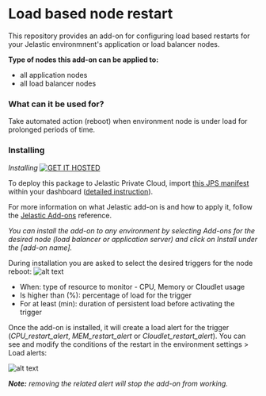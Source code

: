 # Load based node restart

This repository provides an add-on for configuring load based restarts for your Jelastic environmnent's application or load balancer nodes.

**Type of nodes this add-on can be applied to:**

- all application nodes
- all load balancer nodes

### What can it be used for?

Take automated action (reboot) when environment node is under load for prolonged periods of time.


### Installing

*Installing*
[![GET IT HOSTED](https://raw.githubusercontent.com/jelastic-jps/jpswiki/master/images/getithosted.png)](https://github.com/layershift/control_panel_load/blob/main/restart.jps)

To deploy this package to Jelastic Private Cloud, import [this JPS manifest](https://github.com/layershift/control_panel_load/blob/main/restart.jps) within your dashboard ([detailed instruction](https://docs.jelastic.com/environment-export-import#import)).

For more information on what Jelastic add-on is and how to apply it, follow the [Jelastic Add-ons](https://github.com/jelastic-jps/jpswiki/wiki/Jelastic-Addons) reference.

*You can install the add-on to any environment by selecting Add-ons for the desired node (load balancer or application server) and click on Install under the [add-on name].*

During installation you are asked to select the desired triggers for the node reboot:
![alt text](https://github.com/layershift/control_panel_load/blob/main/images/install.PNG)

* When: type of resource to monitor - CPU, Memory or Cloudlet usage
* Is higher than (%): percentage of load for the trigger
* For at least (min): duration of persistent load before activating the trigger

Once the add-on is installed, it will create a load alert for the trigger (*CPU_restart_alert*, *MEM_restart_alert* or *Cloudlet_restart_alert*). You can see and modify the conditions of the restart in the environment settings > Load alerts:

![alt text](https://github.com/layershift/control_panel_load/blob/main/images/alert.PNG)

***Note:** removing the related alert will stop the add-on from working.*
